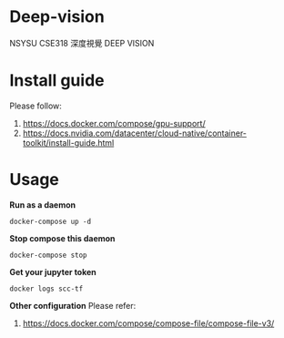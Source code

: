 # Deep-vision
NSYSU CSE318 深度視覺 DEEP VISION


# Install guide
Please follow:
1. https://docs.docker.com/compose/gpu-support/
2. https://docs.nvidia.com/datacenter/cloud-native/container-toolkit/install-guide.html

# Usage
**Run as a daemon**
```
docker-compose up -d
```

**Stop compose this daemon**
```
docker-compose stop
```

**Get your jupyter token**
```
docker logs scc-tf
```

**Other configuration**
Please refer:
1. https://docs.docker.com/compose/compose-file/compose-file-v3/